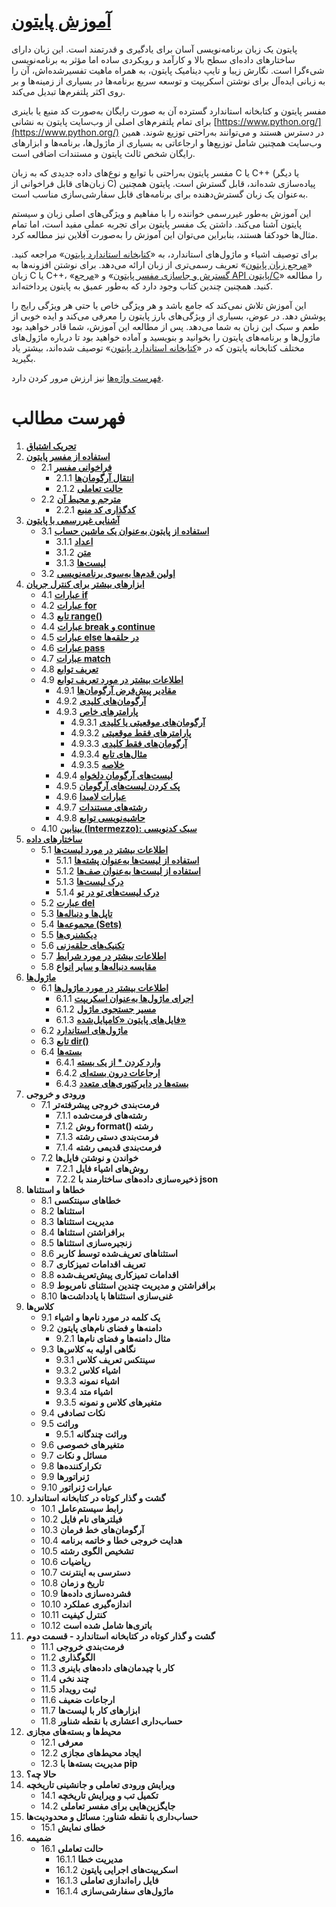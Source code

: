 # [آموزش پایتون](https://docs.python.org/3/tutorial/index.html)

پایتون یک زبان برنامه‌نویسی آسان برای یادگیری و قدرتمند است. این زبان دارای ساختارهای داده‌ای سطح بالا و کارآمد و رویکردی ساده اما مؤثر به برنامه‌نویسی شیءگرا است. نگارش زیبا و تایپ دینامیک پایتون، به همراه ماهیت تفسیرشده‌اش، آن را به زبانی ایده‌آل برای نوشتن اسکریپت و توسعه سریع برنامه‌ها در بسیاری از زمینه‌ها و بر روی اکثر پلتفرم‌ها تبدیل می‌کند.

مفسر پایتون و کتابخانه استاندارد گسترده آن به صورت رایگان به‌صورت کد منبع یا باینری برای تمام پلتفرم‌های اصلی از وب‌سایت پایتون به نشانی [https://www.python.org/](https://www.python.org/) در دسترس هستند و می‌توانند به‌راحتی توزیع شوند. همین وب‌سایت همچنین شامل توزیع‌ها و ارجاعاتی به بسیاری از ماژول‌ها، برنامه‌ها و ابزارهای رایگان شخص ثالث پایتون و مستندات اضافی است.

مفسر پایتون به‌راحتی با توابع و نوع‌های داده جدیدی که به زبان C یا C++ (یا دیگر زبان‌های قابل فراخوانی از C) پیاده‌سازی شده‌اند، قابل گسترش است. پایتون همچنین به‌عنوان یک زبان گسترش‌دهنده برای برنامه‌های قابل سفارشی‌سازی مناسب است.

این آموزش به‌طور غیررسمی خواننده را با مفاهیم و ویژگی‌های اصلی زبان و سیستم پایتون آشنا می‌کند. داشتن یک مفسر پایتون برای تجربه عملی مفید است، اما تمام مثال‌ها خودکفا هستند، بنابراین می‌توان این آموزش را به‌صورت آفلاین نیز مطالعه کرد.

برای توصیف اشیاء و ماژول‌های استاندارد، به «[کتابخانه استاندارد پایتون](https://docs.python.org/3/library/index.html#library-index)» مراجعه کنید. «[مرجع زبان پایتون](https://docs.python.org/3/reference/index.html#reference-index)» تعریف رسمی‌تری از زبان ارائه می‌دهد. برای نوشتن افزونه‌ها به زبان C یا C++، «[گسترش و جاسازی مفسر پایتون](https://docs.python.org/3/extending/index.html#extending-index)» و «[مرجع API پایتون/C](https://docs.python.org/3/c-api/index.html#c-api-index)» را مطالعه کنید. همچنین چندین کتاب وجود دارد که به‌طور عمیق به پایتون پرداخته‌اند.

این آموزش تلاش نمی‌کند که جامع باشد و هر ویژگی خاص یا حتی هر ویژگی رایج را پوشش دهد. در عوض، بسیاری از ویژگی‌های بارز پایتون را معرفی می‌کند و ایده خوبی از طعم و سبک این زبان به شما می‌دهد. پس از مطالعه این آموزش، شما قادر خواهید بود ماژول‌ها و برنامه‌های پایتون را بخوانید و بنویسید و آماده خواهید بود تا درباره ماژول‌های مختلف کتابخانه پایتون که در «[کتابخانه استاندارد پایتون](https://docs.python.org/3/library/index.html#library-index)» توصیف شده‌اند، بیشتر یاد بگیرید.

[فهرست واژه‌ها](https://docs.python.org/3/glossary.html#glossary) نیز ارزش مرور کردن دارد.

# فهرست مطالب

1. **[تحریک اشتیاق](https://github.com/BDadmehr0/Docs-Python-3/blob/main/1/appetite.md)**
2. **[استفاده از مفسر پایتون](https://github.com/BDadmehr0/Docs-Python-3/blob/main/2/interpreter.md)**
   - 2.1 **[فراخوانی مفسر](https://github.com/BDadmehr0/Docs-Python-3/blob/main/2/interpreter.md#21-%D9%81%D8%B1%D8%A7%D8%AE%D9%88%D8%A7%D9%86%DB%8C-%D9%85%D9%81%D8%B3%D8%B1)**
      - 2.1.1 **[انتقال آرگومان‌ها](https://github.com/BDadmehr0/Docs-Python-3/blob/main/2/interpreter.md#211-%D8%A7%D9%86%D8%AA%D9%82%D8%A7%D9%84-%D8%A2%D8%B1%DA%AF%D9%88%D9%85%D8%A7%D9%86%D9%87%D8%A7)**
      - 2.1.2 **[حالت تعاملی](https://github.com/BDadmehr0/Docs-Python-3/blob/main/2/interpreter.md#212-%D8%AD%D8%A7%D9%84%D8%AA-%D8%AA%D8%B9%D8%A7%D9%85%D9%84%DB%8C)**
   - 2.2 **[مترجم و محیط آن](https://github.com/BDadmehr0/Docs-Python-3/blob/main/2/interpreter.md#22-%D9%85%D8%AA%D8%B1%D8%AC%D9%85-%D9%88-%D9%85%D8%AD%DB%8C%D8%B7-%D8%A2%D9%86)**
      - 2.2.1 **[کدگذاری کد منبع](https://github.com/BDadmehr0/Docs-Python-3/blob/main/2/interpreter.md#22-%D9%85%D8%AA%D8%B1%D8%AC%D9%85-%D9%88-%D9%85%D8%AD%DB%8C%D8%B7-%D8%A2%D9%86)**
3. **[آشنایی غیررسمی با پایتون](https://github.com/BDadmehr0/Docs-Python-3/blob/main/3%2Fintroduction.md)**
   - 3.1 **[استفاده از پایتون به‌عنوان یک ماشین حساب](https://github.com/BDadmehr0/Docs-Python-3/blob/main/3/introduction.md#31-%D8%A7%D8%B3%D8%AA%D9%81%D8%A7%D8%AF%D9%87-%D8%A7%D8%B2-%D9%BE%D8%A7%DB%8C%D8%AA%D9%88%D9%86-%D8%A8%D9%87-%D8%B9%D9%86%D9%88%D8%A7%D9%86-%D9%85%D8%A7%D8%B4%DB%8C%D9%86-%D8%AD%D8%B3%D8%A7%D8%A8)**
      - 3.1.1 **[اعداد](https://github.com/BDadmehr0/Docs-Python-3/blob/main/3/introduction.md#311-%D8%A7%D8%B9%D8%AF%D8%A7%D8%AF)**
      - 3.1.2 **[متن](https://github.com/BDadmehr0/Docs-Python-3/blob/main/3/introduction.md#312-%D9%85%D8%AA%D9%86)**
      - 3.1.3 **[لیست‌ها](https://github.com/BDadmehr0/Docs-Python-3/blob/main/3/introduction.md#313-%D9%84%DB%8C%D8%B3%D8%AA%D9%87%D8%A7)**
   - 3.2 **[اولین قدم‌ها به‌سوی برنامه‌نویسی](https://github.com/BDadmehr0/Docs-Python-3/blob/main/3/introduction.md#32-%D8%A7%D9%88%D9%84%DB%8C%D9%86-%D9%82%D8%AF%D9%85%D9%87%D8%A7-%D8%A8%D9%87%D8%B3%D9%88%DB%8C-%D8%A8%D8%B1%D9%86%D8%A7%D9%85%D9%87%D9%86%D9%88%DB%8C%D8%B3%DB%8C)**
4. **[ابزارهای بیشتر برای کنترل جریان](https://github.com/BDadmehr0/Docs-Python-3/blob/main/4/controlflow.md)**
   - 4.1 **[عبارات if](https://github.com/BDadmehr0/Docs-Python-3/blob/main/4/controlflow.md#41-%D8%B9%D8%A8%D8%A7%D8%B1%D8%A7%D8%AA-if)**
   - 4.2 **[عبارات for](https://github.com/BDadmehr0/Docs-Python-3/blob/main/4/controlflow.md#42-%D8%B9%D8%A8%D8%A7%D8%B1%D8%A7%D8%AA-for)**
   - 4.3 **[تابع range()](https://github.com/BDadmehr0/Docs-Python-3/blob/main/4/controlflow.md#43-%D8%AA%D8%A7%D8%A8%D8%B9-range)**
   - 4.4 **[عبارات break و continue](https://github.com/BDadmehr0/Docs-Python-3/blob/main/4/controlflow.md#44-%D8%B9%D8%A8%D8%A7%D8%B1%D8%A7%D8%AA-break-%D9%88-continue)**
   - 4.5 **[عبارات else در حلقه‌ها](https://github.com/BDadmehr0/Docs-Python-3/blob/main/4/controlflow.md#45-%D8%B9%D8%A8%D8%A7%D8%B1%D8%A7%D8%AA-else-%D8%AF%D8%B1-%D8%AD%D9%84%D9%82%D9%87%D9%87%D8%A7)**
   - 4.6 **[عبارات pass](https://github.com/BDadmehr0/Docs-Python-3/blob/main/4/controlflow.md#46-%D8%B9%D8%A8%D8%A7%D8%B1%D8%A7%D8%AA-pass)**
   - 4.7 **[عبارات match](https://github.com/BDadmehr0/Docs-Python-3/blob/main/4/controlflow.md#47-%D8%B9%D8%A8%D8%A7%D8%B1%D8%A7%D8%AA-match)**
   - 4.8 **[تعریف توابع](https://github.com/BDadmehr0/Docs-Python-3/blob/main/4/controlflow.md#48-%D8%AA%D8%B9%D8%B1%DB%8C%D9%81-%D8%AA%D9%88%D8%A7%D8%A8%D8%B9)**
   - 4.9 **[اطلاعات بیشتر در مورد تعریف توابع](https://github.com/BDadmehr0/Docs-Python-3/blob/main/4/controlflow.md#49-%D8%A7%D8%B7%D9%84%D8%A7%D8%B9%D8%A7%D8%AA-%D8%A8%DB%8C%D8%B4%D8%AA%D8%B1-%D8%AF%D8%B1-%D9%85%D9%88%D8%B1%D8%AF-%D8%AA%D8%B9%D8%B1%DB%8C%D9%81-%D8%AA%D9%88%D8%A7%D8%A8%D8%B9)**
      - 4.9.1 **[مقادیر پیش‌فرض آرگومان‌ها](https://github.com/BDadmehr0/Docs-Python-3/blob/main/4/controlflow.md#491-%D9%85%D9%82%D8%A7%D8%AF%DB%8C%D8%B1-%D9%BE%DB%8C%D8%B4%D9%81%D8%B1%D8%B6-%D8%A2%D8%B1%DA%AF%D9%88%D9%85%D8%A7%D9%86%D9%87%D8%A7)**
      - 4.9.2 **[آرگومان‌های کلیدی](https://github.com/BDadmehr0/Docs-Python-3/blob/main/4/controlflow.md#492-%D8%A2%D8%B1%DA%AF%D9%88%D9%85%D8%A7%D9%86%D9%87%D8%A7%DB%8C-%DA%A9%D9%84%DB%8C%D8%AF%DB%8C)**
      - 4.9.3 **[پارامترهای خاص](https://github.com/BDadmehr0/Docs-Python-3/blob/main/4/controlflow.md#493-%D9%BE%D8%A7%D8%B1%D8%A7%D9%85%D8%AA%D8%B1%D9%87%D8%A7%DB%8C-%D8%AE%D8%A7%D8%B5)**
         - 4.9.3.1 **[آرگومان‌های موقعیتی یا کلیدی](https://github.com/BDadmehr0/Docs-Python-3/blob/main/4/controlflow.md#4931-%D8%A2%D8%B1%DA%AF%D9%88%D9%85%D8%A7%D9%86%D9%87%D8%A7%DB%8C-%D9%85%D9%88%D9%82%D8%B9%DB%8C%D8%AA%DB%8C-%DB%8C%D8%A7-%DA%A9%D9%84%DB%8C%D8%AF%DB%8C)**
         - 4.9.3.2 **[پارامترهای فقط موقعیتی](https://github.com/BDadmehr0/Docs-Python-3/blob/main/4/controlflow.md#4932-%D9%BE%D8%A7%D8%B1%D8%A7%D9%85%D8%AA%D8%B1%D9%87%D8%A7%DB%8C-%D9%81%D9%82%D8%B7-%D9%85%D9%88%D9%82%D8%B9%DB%8C%D8%AA%DB%8C)**
         - 4.9.3.3 **[آرگومان‌های فقط کلیدی](https://github.com/BDadmehr0/Docs-Python-3/blob/main/4/controlflow.md#4933-%D8%A2%D8%B1%DA%AF%D9%88%D9%85%D8%A7%D9%86%D9%87%D8%A7%DB%8C-%D9%81%D9%82%D8%B7-%DA%A9%D9%84%DB%8C%D8%AF%DB%8C)**
         - 4.9.3.4 **[مثال‌های تابع](https://github.com/BDadmehr0/Docs-Python-3/blob/main/4/controlflow.md#4934-%D9%85%D8%AB%D8%A7%D9%84%D9%87%D8%A7%DB%8C-%D8%AA%D8%A7%D8%A8%D8%B9)**
         - 4.9.3.5 **[خلاصه](https://github.com/BDadmehr0/Docs-Python-3/blob/main/4/controlflow.md#4935-%D8%AE%D9%84%D8%A7%D8%B5%D9%87)**
      - 4.9.4 **[لیست‌های آرگومان دلخواه](https://github.com/BDadmehr0/Docs-Python-3/blob/main/4/controlflow.md#494-%D9%84%DB%8C%D8%B3%D8%AA%D9%87%D8%A7%DB%8C-%D8%A2%D8%B1%DA%AF%D9%88%D9%85%D8%A7%D9%86-%D8%AF%D9%84%D8%AE%D9%88%D8%A7%D9%87)**
      - 4.9.5 **[پک کردن لیست‌های آرگومان](https://github.com/BDadmehr0/Docs-Python-3/blob/main/4/controlflow.md#495-%D9%BE%DA%A9-%DA%A9%D8%B1%D8%AF%D9%86-%D9%84%DB%8C%D8%B3%D8%AA%D9%87%D8%A7%DB%8C-%D8%A2%D8%B1%DA%AF%D9%88%D9%85%D8%A7%D9%86)**
      - 4.9.6 **[عبارات لامبدا](https://github.com/BDadmehr0/Docs-Python-3/blob/main/4/controlflow.md#496-%D8%B9%D8%A8%D8%A7%D8%B1%D8%A7%D8%AA-%D9%84%D8%A7%D9%85%D8%A8%D8%AF%D8%A7)**
      - 4.9.7 **[رشته‌های مستندات](https://github.com/BDadmehr0/Docs-Python-3/blob/main/4/controlflow.md#497-%D8%B1%D8%B4%D8%AA%D9%87%D9%87%D8%A7%DB%8C-%D9%85%D8%B3%D8%AA%D9%86%D8%AF%D8%A7%D8%AA)**
      - 4.9.8 **[حاشیه‌نویسی توابع](https://github.com/BDadmehr0/Docs-Python-3/blob/main/4/controlflow.md#498-%D8%AD%D8%A7%D8%B4%DB%8C%D9%87%D9%86%D9%88%DB%8C%D8%B3%DB%8C-%D8%AA%D9%88%D8%A7%D8%A8%D8%B9)**
   - 4.10 **[بینابین (Intermezzo): سبک کدنویسی](https://github.com/BDadmehr0/Docs-Python-3/blob/main/4/controlflow.md#410-%D8%A8%DB%8C%D9%86%D8%A7%D8%A8%DB%8C%D9%86-intermezzo-%D8%B3%D8%A8%DA%A9-%DA%A9%D8%AF%D9%86%D9%88%DB%8C%D8%B3%DB%8C)**
5. **[ساختارهای داده](https://github.com/BDadmehr0/Docs-Python-3/blob/main/5/datastructures.md)**
   - 5.1 **[اطلاعات بیشتر در مورد لیست‌ها](https://github.com/BDadmehr0/Docs-Python-3/blob/main/5/datastructures.md#51-%D8%A7%D8%B7%D9%84%D8%A7%D8%B9%D8%A7%D8%AA-%D8%A8%DB%8C%D8%B4%D8%AA%D8%B1-%D8%AF%D8%B1-%D9%85%D9%88%D8%B1%D8%AF-%D9%84%DB%8C%D8%B3%D8%AA%D9%87%D8%A7)**
      - 5.1.1 **[استفاده از لیست‌ها به‌عنوان پشته‌ها](https://github.com/BDadmehr0/Docs-Python-3/blob/main/5/datastructures.md#511-%D8%A7%D8%B3%D8%AA%D9%81%D8%A7%D8%AF%D9%87-%D8%A7%D8%B2-%D9%84%DB%8C%D8%B3%D8%AA%D9%87%D8%A7-%D8%A8%D9%87%D8%B9%D9%86%D9%88%D8%A7%D9%86-%D9%BE%D8%B4%D8%AA%D9%87%D9%87%D8%A7)**
      - 5.1.2 **[استفاده از لیست‌ها به‌عنوان صف‌ها](https://github.com/BDadmehr0/Docs-Python-3/blob/main/5/datastructures.md#512-%D8%A7%D8%B3%D8%AA%D9%81%D8%A7%D8%AF%D9%87-%D8%A7%D8%B2-%D9%84%DB%8C%D8%B3%D8%AA%D9%87%D8%A7-%D8%A8%D9%87%D8%B9%D9%86%D9%88%D8%A7%D9%86-%D8%B5%D9%81%D9%87%D8%A7)**
      - 5.1.3 **[درک لیست‌ها](https://github.com/BDadmehr0/Docs-Python-3/blob/main/5/datastructures.md#513-%D8%AF%D8%B1%DA%A9-%D9%84%DB%8C%D8%B3%D8%AA%D9%87%D8%A7)**
      - 5.1.4 **[درک لیست‌های تو در تو](https://github.com/BDadmehr0/Docs-Python-3/blob/main/5/datastructures.md#514-%D8%AF%D8%B1%DA%A9-%D9%84%DB%8C%D8%B3%D8%AA%D9%87%D8%A7%DB%8C-%D8%AA%D9%88-%D8%AF%D8%B1-%D8%AA%D9%88)**
   - 5.2 **[عبارت del](https://github.com/BDadmehr0/Docs-Python-3/blob/main/5/datastructures.md#52-%D8%B9%D8%A8%D8%A7%D8%B1%D8%AA-del)**
   - 5.3 **[تاپل‌ها و دنباله‌ها](https://github.com/BDadmehr0/Docs-Python-3/blob/main/5/datastructures.md#53-%D8%AA%D8%A7%D9%BE%D9%84%D9%87%D8%A7-%D9%88-%D8%AF%D9%86%D8%A8%D8%A7%D9%84%D9%87%D9%87%D8%A7)**
   - 5.4 **[مجموعه‌ها (Sets)](https://github.com/BDadmehr0/Docs-Python-3/blob/main/5/datastructures.md#54-%D9%85%D8%AC%D9%85%D9%88%D8%B9%D9%87%D9%87%D8%A7-sets)**
   - 5.5 **[دیکشنری‌ها](https://github.com/BDadmehr0/Docs-Python-3/blob/main/5/datastructures.md#55-%D8%AF%DB%8C%DA%A9%D8%B4%D9%86%D8%B1%DB%8C%D9%87%D8%A7)**
   - 5.6 **[تکنیک‌های حلقه‌زنی](https://github.com/BDadmehr0/Docs-Python-3/blob/main/5/datastructures.md#56-%D8%AA%DA%A9%D9%86%DB%8C%DA%A9%D9%87%D8%A7%DB%8C-%D8%AD%D9%84%D9%82%D9%87%D8%B2%D9%86%DB%8C)**
   - 5.7 **[اطلاعات بیشتر در مورد شرایط](https://github.com/BDadmehr0/Docs-Python-3/blob/main/5/datastructures.md#57-%D8%A7%D8%B7%D9%84%D8%A7%D8%B9%D8%A7%D8%AA-%D8%A8%DB%8C%D8%B4%D8%AA%D8%B1-%D8%AF%D8%B1-%D9%85%D9%88%D8%B1%D8%AF-%D8%B4%D8%B1%D8%A7%DB%8C%D8%B7)**
   - 5.8 **[مقایسه دنباله‌ها و سایر انواع](https://github.com/BDadmehr0/Docs-Python-3/blob/main/5/datastructures.md#58-%D9%85%D9%82%D8%A7%DB%8C%D8%B3%D9%87-%D8%AF%D9%86%D8%A8%D8%A7%D9%84%D9%87%D9%87%D8%A7-%D9%88-%D8%B3%D8%A7%DB%8C%D8%B1-%D8%A7%D9%86%D9%88%D8%A7%D8%B9)**
6. **[ماژول‌ها](https://github.com/BDadmehr0/Docs-Python-3/blob/main/6/modules.md#6-%D9%85%D8%A7%DA%98%D9%88%D9%84%D9%87%D8%A7)**
   - 6.1 **[اطلاعات بیشتر در مورد ماژول‌ها](https://github.com/BDadmehr0/Docs-Python-3/blob/main/6/modules.md#61-%D8%A7%D8%B7%D9%84%D8%A7%D8%B9%D8%A7%D8%AA-%D8%A8%DB%8C%D8%B4%D8%AA%D8%B1-%D8%AF%D8%B1-%D9%85%D9%88%D8%B1%D8%AF-%D9%85%D8%A7%DA%98%D9%88%D9%84%D9%87%D8%A7)**
      - 6.1.1 **[اجرای ماژول‌ها به‌عنوان اسکریپت](https://github.com/BDadmehr0/Docs-Python-3/blob/main/6/modules.md#611-%D8%A7%D8%AC%D8%B1%D8%A7%DB%8C-%D9%85%D8%A7%DA%98%D9%88%D9%84%D9%87%D8%A7-%D8%A8%D9%87%D8%B9%D9%86%D9%88%D8%A7%D9%86-%D8%A7%D8%B3%DA%A9%D8%B1%DB%8C%D9%BE%D8%AA)**
      - 6.1.2 **[مسیر جستجوی ماژول](https://github.com/BDadmehr0/Docs-Python-3/blob/main/6/modules.md#612-%D9%85%D8%B3%DB%8C%D8%B1-%D8%AC%D8%B3%D8%AA%D8%AC%D9%88%DB%8C-%D9%85%D8%A7%DA%98%D9%88%D9%84)**
      - 6.1.3 **[فایل‌های پایتون «کامپایل‌شده»](https://github.com/BDadmehr0/Docs-Python-3/blob/main/6/modules.md#613-%D9%81%D8%A7%DB%8C%D9%84%D9%87%D8%A7%DB%8C-%D9%BE%D8%A7%DB%8C%D8%AA%D9%88%D9%86-%DA%A9%D8%A7%D9%85%D9%BE%D8%A7%DB%8C%D9%84%D8%B4%D8%AF%D9%87)**
   - 6.2 **[ماژول‌های استاندارد](https://github.com/BDadmehr0/Docs-Python-3/blob/main/6/modules.md#62-%D9%85%D8%A7%DA%98%D9%88%D9%84%D9%87%D8%A7%DB%8C-%D8%A7%D8%B3%D8%AA%D8%A7%D9%86%D8%AF%D8%A7%D8%B1%D8%AF)**
   - 6.3 **[تابع dir()](https://github.com/BDadmehr0/Docs-Python-3/blob/main/6/modules.md#62-%D9%85%D8%A7%DA%98%D9%88%D9%84%D9%87%D8%A7%DB%8C-%D8%A7%D8%B3%D8%AA%D8%A7%D9%86%D8%AF%D8%A7%D8%B1%D8%AF)**
   - 6.4 **[بسته‌ها](https://github.com/BDadmehr0/Docs-Python-3/blob/main/6/modules.md#64-%D8%A8%D8%B3%D8%AA%D9%87%D9%87%D8%A7)**
      - 6.4.1 **[وارد کردن * از یک بسته](https://github.com/BDadmehr0/Docs-Python-3/blob/main/6/modules.md#641-%D9%88%D8%A7%D8%B1%D8%AF-%DA%A9%D8%B1%D8%AF%D9%86--%D8%A7%D8%B2-%DB%8C%DA%A9-%D8%A8%D8%B3%D8%AA%D9%87)**
      - 6.4.2 **[ارجاعات درون بسته‌ای](https://github.com/BDadmehr0/Docs-Python-3/blob/main/6/modules.md#642-%D8%A7%D8%B1%D8%AC%D8%A7%D8%B9%D8%A7%D8%AA-%D8%AF%D8%B1%D9%88%D9%86-%D8%A8%D8%B3%D8%AA%D9%87%D8%A7%DB%8C)**
      - 6.4.3 **[بسته‌ها در دایرکتوری‌های متعدد](https://github.com/BDadmehr0/Docs-Python-3/blob/main/6/modules.md#643-%D8%A8%D8%B3%D8%AA%D9%87%D9%87%D8%A7-%D8%AF%D8%B1-%D8%AF%D8%A7%DB%8C%D8%B1%DA%A9%D8%AA%D9%88%D8%B1%DB%8C%D9%87%D8%A7%DB%8C-%D9%85%D8%AA%D8%B9%D8%AF%D8%AF)**
7. **ورودی و خروجی**
   - 7.1 **فرمت‌بندی خروجی پیشرفته‌تر**
      - 7.1.1 **رشته‌های فرمت‌شده**
      - 7.1.2 **روش format() رشته**
      - 7.1.3 **فرمت‌بندی دستی رشته**
      - 7.1.4 **فرمت‌بندی قدیمی رشته**
   - 7.2 **خواندن و نوشتن فایل‌ها**
      - 7.2.1 **روش‌های اشیاء فایل**
      - 7.2.2 **ذخیره‌سازی داده‌های ساختارمند با json**
8. **خطاها و استثناها**
   - 8.1 **خطاهای سینتکسی**
   - 8.2 **استثناها**
   - 8.3 **مدیریت استثناها**
   - 8.4 **برافراشتن استثناها**
   - 8.5 **زنجیره‌سازی استثناها**
   - 8.6 **استثناهای تعریف‌شده توسط کاربر**
   - 8.7 **تعریف اقدامات تمیزکاری**
   - 8.8 **اقدامات تمیزکاری پیش‌تعریف‌شده**
   - 8.9 **برافراشتن و مدیریت چندین استثنای نامربوط**
   - 8.10 **غنی‌سازی استثناها با یادداشت‌ها**
9. **کلاس‌ها**
   - 9.1 **یک کلمه در مورد نام‌ها و اشیاء**
   - 9.2 **دامنه‌ها و فضای نام‌های پایتون**
      - 9.2.1 **مثال دامنه‌ها و فضای نام‌ها**
   - 9.3 **نگاهی اولیه به کلاس‌ها**
      - 9.3.1 **سینتکس تعریف کلاس**
      - 9.3.2 **اشیاء کلاس**
      - 9.3.3 **اشیاء نمونه**
      - 9.3.4 **اشیاء متد**
      - 9.3.5 **متغیرهای کلاس و نمونه**
   - 9.4 **نکات تصادفی**
   - 9.5 **وراثت**
      - 9.5.1 **وراثت چندگانه**
   - 9.6 **متغیرهای خصوصی**
   - 9.7 **مسائل و نکات**
   - 9.8 **تکرارکننده‌ها**
   - 9.9 **ژنراتورها**
   - 9.10 **عبارات ژنراتور**
10. **گشت و گذار کوتاه در کتابخانه استاندارد**
    - 10.1 **رابط سیستم‌عامل**
    - 10.2 **فیلترهای نام فایل**
    - 10.3 **آرگومان‌های خط فرمان**
    - 10.4 **هدایت خروجی خطا و خاتمه برنامه**
    - 10.5 **تشخیص الگوی رشته**
    - 10.6 **ریاضیات**
    - 10.7 **دسترسی به اینترنت**
    - 10.8 **تاریخ و زمان**
    - 10.9 **فشرده‌سازی داده‌ها**
    - 10.10 **اندازه‌گیری عملکرد**
    - 10.11 **کنترل کیفیت**
    - 10.12 **باتری‌ها شامل شده است**
11. **گشت و گذار کوتاه در کتابخانه استاندارد - قسمت دوم**
    - 11.1 **فرمت‌بندی خروجی**
    - 11.2 **الگوگذاری**
    - 11.3 **کار با چیدمان‌های داده‌های باینری**
    - 11.4 **چند نخی**
    - 11.5 **ثبت رویداد**
    - 11.6 **ارجاعات ضعیف**
    - 11.7 **ابزارهای کار با لیست‌ها**
    - 11.8 **حساب‌داری اعشاری با نقطه شناور**
12. **محیط‌ها و بسته‌های مجازی**
    - 12.1 **معرفی**
    - 12.2 **ایجاد محیط‌های مجازی**
    - 12.3 **مدیریت بسته‌ها با pip**
13. **حالا چه؟**
14. **ویرایش ورودی تعاملی و جانشینی تاریخچه**
    - 14.1 **تکمیل تب و ویرایش تاریخچه**
    - 14.2 **جایگزین‌هایی برای مفسر تعاملی**
15. **حساب‌داری با نقطه شناور: مسائل و محدودیت‌ها**
    - 15.1 **خطای نمایش**
16. **ضمیمه**
    - 16.1 **حالت تعاملی**
       - 16.1.1 **مدیریت خطا**
       - 16.1.2 **اسکریپت‌های اجرایی پایتون**
       - 16.1.3 **فایل راه‌اندازی تعاملی**
       - 16.1.4 **ماژول‌های سفارشی‌سازی**
